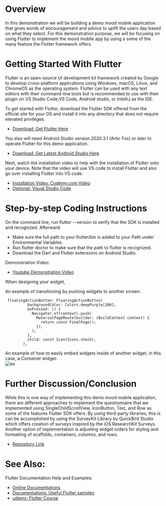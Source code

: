 # Overview

In this demonstration we will be building a demo mood mobile application that gives words of 
encouragement and advice to uplift the users day based on what they select. For this demonstration 
purpose, we will be focusing on using Flutter to implement the mood mobile app by using a some of 
the many feature the Flutter framework offers.

# Getting Started With Flutter

Flutter is an open-source UI development kit framework created by Google to develop
cross-platform applications using Windows, macOS, Linux, and ChromeOS as the operating system.
Flutter can be used with any text editors with their command-line tools but is recommended to
use with their plugin on VS Studio Code,VS Code, Android studio, or IntelliJ as the IDE.

To get started with Flutter, download the Flutter SDK offered from the official site for your OS
and install it into any directory that does not require elevated privileges.
- [Download: Get Flutter Here](https://docs.flutter.dev/get-started/install)

You also will need Android Studio version 2020.3.1 (Artic Fox) or later to operate Flutter for this
demo application.
- [Download: Get Latest Android Studio Here](https://developer.android.com/studio)

Next, watch the installation video to help with the installation of Flutter onto your device.
Note that the video will use VS code to install Flutter and also go over installing Flutter into
VS code.
- [Installation Video: Codemy.com Video](https://www.youtube.com/watch?v=VFDbZk2xhO4)
- [Optional: Visual Studio Code](https://code.visualstudio.com/download)

# Step-by-step Coding Instructions

On the command line, run flutter --version to verify that the SDK is installed and recognized.
Afterward:
- Make sure the full path to your flutter/bin is added to your Path under Environmental Variables.
- Run flutter doctor to make sure that the path to flutter is recognized.
- Download the Dart and Flutter extensions on Android Studio.

Demonstration Video:
- [Youtube Demonstration Video]()

When designing your widget, 

An example of transitioning by pushing widgets to another screen.
```
 floatingActionButton: FloatingActionButton(
          backgroundColor: Colors.deepPurple[200],
          onPressed: () {
            Navigator.of(context).push(
              MaterialPageRoute(builder: (BuildContext context) {
                return const FinalPage();
              }),
            );
          },
          child: const Icon(Icons.check),
        ),
```
An example of how to easily embed widgets inside of another widget, in this case, a Container widget:                                                
![ex](https://user-images.githubusercontent.com/10284866/206826497-35c25a36-adc1-4c1d-b1c8-389e80ecc80f.jpeg)

# Further Discussion/Conclusion

While this is one way of implementing this demo mood mobile application, there are different 
approaches to implement the questionnaire that we implemented using SingleChildScrollView, 
IconButton, Text, and Row as some of the features Flutter SDK offers. By using third-party libraries,
this is can be accomplished by using the SurveyKit Library by QuickBird Studio which offers creation
of surveys inspired by the iOS ResearchKit Surveys. Another option of implementation is adjusting
widget orders for styling and formatting of scaffolds, containers, columns, and rows.
- [Repository Link](https://github.com/huybaovo/cis357-project)

# See Also:

Flutter Documentation Help and Examples:
- [Online Documentations](https://flutter.dev/docs)
- [Documentations: Useful Flutter samples](https://flutter.dev/docs/cookbook)
- [udemy: Flutter Course](https://www.udemy.com/course/flutter-bootcamp-with-dart/?utm_source=adwords&utm_medium=udemyads&utm_campaign=GoogleFlutter_v.PROF_la.EN_cc.US&utm_content=deal4584&utm_term=_._ag_113411705010_._ad_622358216560_._kw__._de_c_._dm__._pl__._ti_dsa-1184681151762_._li_9017523_._pd__._&matchtype=&gclid=Cj0KCQiA1sucBhDgARIsAFoytUtY8hBfj8mECXDTBiv7fnpmfGZtjcugGYQJIFHGZNjWukCYPL5TBv0aAgEvEALw_wcB)
